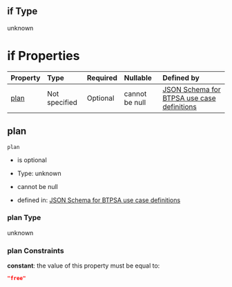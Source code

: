## if Type

unknown

# if Properties

| Property      | Type          | Required | Nullable       | Defined by                                                                                                                                                                                                                                    |
| :------------ | :------------ | :------- | :------------- | :-------------------------------------------------------------------------------------------------------------------------------------------------------------------------------------------------------------------------------------------- |
| [plan](#plan) | Not specified | Optional | cannot be null | [JSON Schema for BTPSA use case definitions](btpsa-usecase-properties-services-items-allof-1-then-allof-102-then-allof-0-if-properties-plan.md "undefined#/properties/services/items/allOf/1/then/allOf/102/then/allOf/0/if/properties/plan") |

## plan



`plan`

*   is optional

*   Type: unknown

*   cannot be null

*   defined in: [JSON Schema for BTPSA use case definitions](btpsa-usecase-properties-services-items-allof-1-then-allof-102-then-allof-0-if-properties-plan.md "undefined#/properties/services/items/allOf/1/then/allOf/102/then/allOf/0/if/properties/plan")

### plan Type

unknown

### plan Constraints

**constant**: the value of this property must be equal to:

```json
"free"
```
